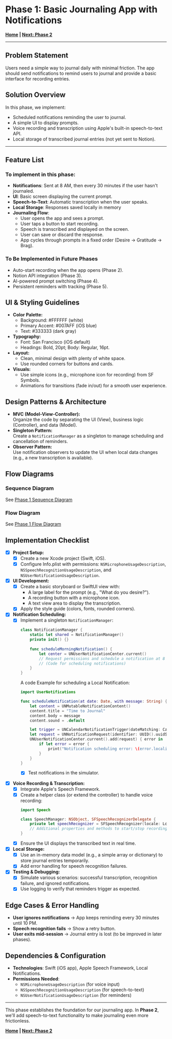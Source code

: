# Phase 1: Basic Journaling App with Notifications

**[Home](../README.md) | [Next: Phase 2](./phase_2.md)**

---

## Problem Statement
Users need a simple way to journal daily with minimal friction. The app should send notifications to remind users to journal and provide a basic interface for recording entries.

## Solution Overview
In this phase, we implement:
- Scheduled notifications reminding the user to journal.
- A simple UI to display prompts.
- Voice recording and transcription using Apple's built-in speech-to-text API.
- Local storage of transcribed journal entries (not yet sent to Notion).

---

## Feature List
### To implement in this phase:
- **Notifications**: Sent at 8 AM, then every 30 minutes if the user hasn't journaled.
- **UI**: Basic screen displaying the current prompt.
- **Speech-to-Text**: Automatic transcription when the user speaks.
- **Local Storage**: Responses saved locally in memory
- **Journaling Flow**:
  - User opens the app and sees a prompt.
  - User taps a button to start recording.
  - Speech is transcribed and displayed on the screen.
  - User can save or discard the response.
  - App cycles through prompts in a fixed order (Desire → Gratitude → Brag).

### To Be Implemented in Future Phases
- Auto-start recording when the app opens (Phase 2).
- Notion API integration (Phase 3).
- AI-powered prompt switching (Phase 4).
- Persistent reminders with tracking (Phase 5).

## UI & Styling Guidelines
- **Color Palette:**  
  - Background: #FFFFFF (white)  
  - Primary Accent: #007AFF (iOS blue)  
  - Text: #333333 (dark gray)  
- **Typography:**  
  - Font: San Francisco (iOS default)  
  - Headings: Bold, 20pt; Body: Regular, 16pt.
- **Layout:**  
  - Clean, minimal design with plenty of white space.
  - Use rounded corners for buttons and cards.
- **Visuals:**  
  - Use simple icons (e.g., microphone icon for recording) from SF Symbols.
  - Animations for transitions (fade in/out) for a smooth user experience.

## Design Patterns & Architecture
- **MVC (Model-View-Controller):**  
  Organize the code by separating the UI (View), business logic (Controller), and data (Model).  
- **Singleton Pattern:**  
  Create a `NotificationManager` as a singleton to manage scheduling and cancellation of reminders.
- **Observer Pattern:**  
  Use notification observers to update the UI when local data changes (e.g., a new transcription is available).

## Flow Diagrams

### **Sequence Diagram**
See [Phase 1 Sequence Diagram](./diagrams/phase_1_sequence_diagram.md)

### **Flow Diagram**
See [Phase 1 Flow Diagram](./diagrams/phase_1_flow_diagram.md)

## Implementation Checklist
- [x] **Project Setup:**  
  - [x] Create a new Xcode project (Swift, iOS).
  - [x] Configure Info.plist with permissions: `NSMicrophoneUsageDescription`, `NSSpeechRecognitionUsageDescription`, and `NSUserNotificationUsageDescription`.

- [x] **UI Development:**  
  - [x] Create a basic storyboard or SwiftUI view with:
    - A large label for the prompt (e.g., "What do you desire?").
    - A recording button with a microphone icon.
    - A text view area to display the transcription.
  - [x] Apply the style guide (colors, fonts, rounded corners).

- [x] **Notification Scheduling:**  
  - [x] Implement a singleton `NotificationManager`:
    ```swift
    class NotificationManager {
        static let shared = NotificationManager()
        private init() {}
        
        func scheduleMorningNotification() {
            let center = UNUserNotificationCenter.current()
            // Request permissions and schedule a notification at 8 AM and every 30 minutes until 10 PM.
            // (Code for scheduling notifications)
        }
    }
    ```
    A code Example for scheduling a Local Notification:
    ```swift
    import UserNotifications

    func scheduleNotification(at date: Date, with message: String) {
        let content = UNMutableNotificationContent()
        content.title = "Time to Journal"
        content.body = message
        content.sound = .default

        let trigger = UNCalendarNotificationTrigger(dateMatching: Calendar.current.dateComponents([.hour, .minute], from: date), repeats: false)
        let request = UNNotificationRequest(identifier: UUID().uuidString, content: content, trigger: trigger)
        UNUserNotificationCenter.current().add(request) { error in
            if let error = error {
                print("Notification scheduling error: \(error.localizedDescription)")
            }
        }
    }
    ```
    - [x] Test notifications in the simulator.


- [x] **Voice Recording & Transcription:**  
  - [x] Integrate Apple's Speech Framework.
  - [x] Create a helper class (or extend the controller) to handle voice recording:
    ```swift
    import Speech

    class SpeechManager: NSObject, SFSpeechRecognizerDelegate {
        private let speechRecognizer = SFSpeechRecognizer(locale: Locale(identifier: "en-US"))
        // Additional properties and methods to start/stop recording and process transcription.
    }
    ```
  - [x] Ensure the UI displays the transcribed text in real time.

- [x] **Local Storage:**  
  - [x] Use an in-memory data model (e.g., a simple array or dictionary) to store journal entries temporarily.
  - [x] Add error handling for speech recognition failures.

- [x] **Testing & Debugging:**  
  - [x] Simulate various scenarios: successful transcription, recognition failure, and ignored notifications.
  - [x] Use logging to verify that reminders trigger as expected.

## Edge Cases & Error Handling
- **User ignores notifications** → App keeps reminding every 30 minutes until 10 PM.
- **Speech recognition fails** → Show a retry button.
- **User exits mid-session** → Journal entry is lost (to be improved in later phases).

## Dependencies & Configuration
- **Technologies**: Swift (iOS app), Apple Speech Framework, Local Notifications.
- **Permissions Needed**:
  - `NSMicrophoneUsageDescription` (for voice input)
  - `NSSpeechRecognitionUsageDescription` (for speech-to-text)
  - `NSUserNotificationUsageDescription` (for reminders)

---

This phase establishes the foundation for our journaling app. In **Phase 2**, we'll add speech-to-text functionality to make journaling even more frictionless.

**[Home](../README.md) | [Next: Phase 2](./phase_2.md)**